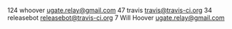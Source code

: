    124	whoover <ugate.relay@gmail.com>
    47	travis <travis@travis-ci.org>
    34	releasebot <releasebot@travis-ci.org>
     7	Will Hoover <ugate.relay@gmail.com>
